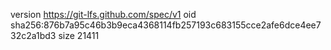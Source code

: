 version https://git-lfs.github.com/spec/v1
oid sha256:876b7a95c46b3b9eca4368114fb257193c683155cce2afe6dce4ee732c2a1bd3
size 21411
